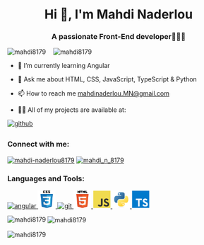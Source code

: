 <h1 align="center">Hi 👋, I'm Mahdi Naderlou</h1>
<h3 align="center">A passionate Front-End developer🧑🏻‍💻</h3>

<img align="right" alt="mahdi8179" width = "400" src="https://user-images.githubusercontent.com/74038190/229223156-0cbdaba9-3128-4d8e-8719-b6b4cf741b67.gif">

<p align="left"> <img src="https://komarev.com/ghpvc/?username=mahdi8179&label=Profile%20views&color=0e75b6&style=flat" alt="mahdi8179" /> </p>

- 🌱 I’m currently learning Angular

- 💬 Ask me about HTML, CSS, JavaScript, TypeScript & Python

- 📫 How to reach me mahdinaderlou.MN@gmail.com

- 👨‍💻 All of my projects are available at:

<a href="https://github.com/https://github.com/Mahdi8179" target="_blank">
<img src=https://img.shields.io/badge/github-%2324292e.svg?&style=for-the-badge&logo=github&logoColor=white alt=github style="margin-bottom: 5px;" />
</a> 

<h3 align="left">Connect with me:</h3>
<p align="left">
<a href="https://linkedin.com/in/mahdi-naderlou8179" target="blank"><img align="center" src="https://raw.githubusercontent.com/rahuldkjain/github-profile-readme-generator/master/src/images/icons/Social/linked-in-alt.svg" alt="mahdi-naderlou8179" height="30" width="40" /></a>
<a href="https://instagram.com/mahdi_n_8179" target="blank"><img align="center" src="https://raw.githubusercontent.com/rahuldkjain/github-profile-readme-generator/master/src/images/icons/Social/instagram.svg" alt="mahdi_n_8179" height="30" width="40" /></a>
</p>

<h3 align="left">Languages and Tools:</h3>
<p align="left"> <a href="https://angular.io" target="_blank" rel="noreferrer"> <img src="https://angular.io/assets/images/logos/angular/angular.svg" alt="angular" width="40" height="40"/> </a> <a href="https://www.w3schools.com/css/" target="_blank" rel="noreferrer"> <img src="https://raw.githubusercontent.com/devicons/devicon/master/icons/css3/css3-original-wordmark.svg" alt="css3" width="40" height="40"/> </a> <a href="https://git-scm.com/" target="_blank" rel="noreferrer"> <img src="https://www.vectorlogo.zone/logos/git-scm/git-scm-icon.svg" alt="git" width="40" height="40"/> </a> <a href="https://www.w3.org/html/" target="_blank" rel="noreferrer"> <img src="https://raw.githubusercontent.com/devicons/devicon/master/icons/html5/html5-original-wordmark.svg" alt="html5" width="40" height="40"/> </a> <a href="https://developer.mozilla.org/en-US/docs/Web/JavaScript" target="_blank" rel="noreferrer"> <img src="https://raw.githubusercontent.com/devicons/devicon/master/icons/javascript/javascript-original.svg" alt="javascript" width="40" height="40"/> </a> <a href="https://www.python.org" target="_blank" rel="noreferrer"> <img src="https://raw.githubusercontent.com/devicons/devicon/master/icons/python/python-original.svg" alt="python" width="40" height="40"/> </a> <a href="https://www.typescriptlang.org/" target="_blank" rel="noreferrer"> <img src="https://raw.githubusercontent.com/devicons/devicon/master/icons/typescript/typescript-original.svg" alt="typescript" width="40" height="40"/> </a> </p>

<p><img align="left" src="https://github-readme-stats.vercel.app/api/top-langs?username=mahdi8179&show_icons=true&locale=en&layout=compact" alt="mahdi8179" /></p>

<p>&nbsp;<img align="center" src="https://github-readme-stats.vercel.app/api?username=mahdi8179&show_icons=true&locale=en" alt="mahdi8179" /></p>

<p><img align="center" src="https://github-readme-streak-stats.herokuapp.com/?user=mahdi8179&" alt="mahdi8179" /></p>
